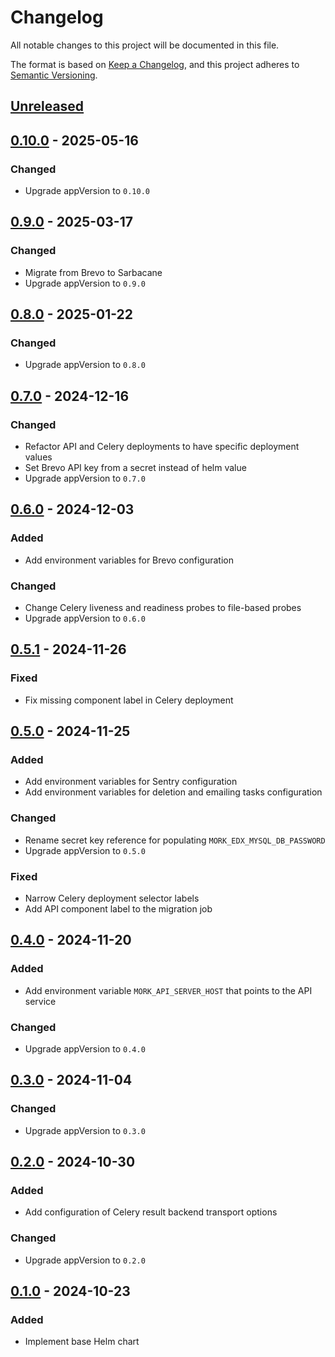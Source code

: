 # Changelog

All notable changes to this project will be documented in this file.

The format is based on [Keep a Changelog](https://keepachangelog.com/en/1.0.0/),
and this project adheres to
[Semantic Versioning](https://semver.org/spec/v2.0.0.html).

## [Unreleased]

## [0.10.0] - 2025-05-16

### Changed

- Upgrade appVersion to `0.10.0`

## [0.9.0] - 2025-03-17

### Changed

- Migrate from Brevo to Sarbacane
- Upgrade appVersion to `0.9.0`

## [0.8.0] - 2025-01-22

### Changed

- Upgrade appVersion to `0.8.0`

## [0.7.0] - 2024-12-16

### Changed

- Refactor API and Celery deployments to have specific deployment values
- Set Brevo API key from a secret instead of helm value
- Upgrade appVersion to `0.7.0`

## [0.6.0] - 2024-12-03

### Added

- Add environment variables for Brevo configuration

### Changed

- Change Celery liveness and readiness probes to file-based probes
- Upgrade appVersion to `0.6.0`


## [0.5.1] - 2024-11-26

### Fixed

- Fix missing component label in Celery deployment

## [0.5.0] - 2024-11-25

### Added

- Add environment variables for Sentry configuration
- Add environment variables for deletion and emailing tasks configuration

### Changed

- Rename secret key reference for populating `MORK_EDX_MYSQL_DB_PASSWORD`
- Upgrade appVersion to `0.5.0`

### Fixed

- Narrow Celery deployment selector labels
- Add API component label to the migration job

## [0.4.0] - 2024-11-20

### Added

- Add environment variable `MORK_API_SERVER_HOST` that points to the API service

### Changed

- Upgrade appVersion to `0.4.0`

## [0.3.0] - 2024-11-04

### Changed

- Upgrade appVersion to `0.3.0`

## [0.2.0] - 2024-10-30

### Added

- Add configuration of Celery result backend transport options

### Changed

- Upgrade appVersion to `0.2.0`

## [0.1.0] - 2024-10-23

### Added

- Implement base Helm chart

[unreleased]: https://github.com/openfun/mork/tree/main/src/helm
[0.10.0]: https://github.com/openfun/mork/releases/tag/helm/v0.10.0
[0.9.0]: https://github.com/openfun/mork/releases/tag/helm/v0.9.0
[0.8.0]: https://github.com/openfun/mork/releases/tag/helm/v0.8.0
[0.7.0]: https://github.com/openfun/mork/releases/tag/helm/v0.7.0
[0.6.0]: https://github.com/openfun/mork/releases/tag/helm/v0.6.0
[0.5.1]: https://github.com/openfun/mork/releases/tag/helm/v0.5.1
[0.5.0]: https://github.com/openfun/mork/releases/tag/helm/v0.5.0
[0.4.0]: https://github.com/openfun/mork/releases/tag/helm/v0.4.0
[0.3.0]: https://github.com/openfun/mork/releases/tag/helm/v0.3.0
[0.2.0]: https://github.com/openfun/mork/releases/tag/helm/v0.2.0
[0.1.0]: https://github.com/openfun/mork/releases/tag/helm/v0.1.0
